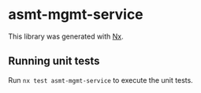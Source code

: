 # asmt-mgmt-service

This library was generated with [Nx](https://nx.dev).

## Running unit tests

Run `nx test asmt-mgmt-service` to execute the unit tests.
